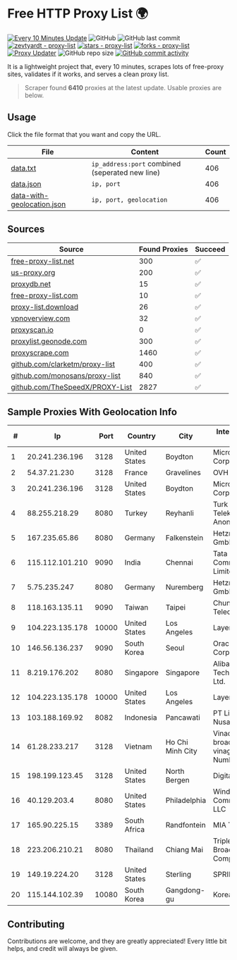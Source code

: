 
# Free HTTP Proxy List 🌍

[![Every 10 Minutes Update](https://github.com/mertguvencli/http-proxy-list/actions/workflows/main.yml/badge.svg?branch=main)](https://github.com/mertguvencli/http-proxy-list/actions/workflows/main.yml)
![GitHub](https://img.shields.io/github/license/mertguvencli/http-proxy-list)
![GitHub last commit](https://img.shields.io/github/last-commit/mertguvencli/http-proxy-list)
[![zevtyardt - proxy-list](https://img.shields.io/static/v1?label=zevtyardt&message=proxy-list&color=blue&logo=github)](https://github.com/zevtyardt/proxy-list "Go to GitHub repo")
[![stars - proxy-list](https://img.shields.io/github/stars/zevtyardt/proxy-list?style=social)](https://github.com/zevtyardt/proxy-list)
[![forks - proxy-list](https://img.shields.io/github/forks/zevtyardt/proxy-list?style=social)](https://github.com/zevtyardt/proxy-list)
[![Proxy Updater](https://github.com/zevtyardt/proxy-list/workflows/Proxy%20Updater/badge.svg)](https://github.com/zevtyardt/proxy-list/actions?query=workflow:"Proxy+Updater")
![GitHub repo size](https://img.shields.io/github/repo-size/zevtyardt/proxy-list)
[![GitHub commit activity](https://img.shields.io/github/commit-activity/m/zevtyardt/proxy-list?logo=commits)](https://github.com/zevtyardt/proxy-list/commits/main)

It is a lightweight project that, every 10 minutes, scrapes lots of free-proxy sites, validates if it works, and serves a clean proxy list.

> Scraper found **6410** proxies at the latest update. Usable proxies are below.

## Usage

Click the file format that you want and copy the URL.

|File|Content|Count|
|----|-------|-----|
|[data.txt](https://raw.githubusercontent.com/mertguvencli/http-proxy-list/main/proxy-list/data.txt)|`ip_address:port` combined (seperated new line)|406|
|[data.json](https://raw.githubusercontent.com/mertguvencli/http-proxy-list/main/proxy-list/data.json)|`ip, port`|406|
|[data-with-geolocation.json](https://raw.githubusercontent.com/mertguvencli/http-proxy-list/main/proxy-list/data-with-geolocation.json)|`ip, port, geolocation`|406|

## Sources

|Source|Found Proxies|Succeed|
|------|-------------|-------|
|[free-proxy-list.net](https://free-proxy-list.net)|300|✅|
|[us-proxy.org](https://www.us-proxy.org)|200|✅|
|[proxydb.net](http://proxydb.net)|15|✅|
|[free-proxy-list.com](https://free-proxy-list.com/?page=&port=&type%5B%5D=http&type%5B%5D=https&up_time=0&search=Search)|10|✅|
|[proxy-list.download](https://www.proxy-list.download/HTTP)|26|✅|
|[vpnoverview.com](https://vpnoverview.com/privacy/anonymous-browsing/free-proxy-servers)|32|✅|
|[proxyscan.io](https://www.proxyscan.io)|0|✅|
|[proxylist.geonode.com](https://proxylist.geonode.com/api/proxy-list?limit=300&page=1&sort_by=lastChecked&sort_type=desc&protocols=http,https)|300|✅|
|[proxyscrape.com](https://api.proxyscrape.com/v2/?request=displayproxies&protocol=http&timeout=10000&country=all&ssl=all&anonymity=all)|1460|✅|
|[github.com/clarketm/proxy-list](https://raw.githubusercontent.com/clarketm/proxy-list/master/proxy-list-raw.txt)|400|✅|
|[github.com/monosans/proxy-list](https://raw.githubusercontent.com/monosans/proxy-list/main/proxies/http.txt)|840|✅|
|[github.com/TheSpeedX/PROXY-List](https://raw.githubusercontent.com/TheSpeedX/PROXY-List/master/http.txt)|2827|✅|


## Sample Proxies With Geolocation Info

|#|Ip|Port|Country|City|Internet Service Provider|
|-|--|----|-------|----|-------------------------|
|1|20.241.236.196|3128|United States|Boydton|Microsoft Corporation|
|2|54.37.21.230|3128|France|Gravelines|OVH SAS|
|3|20.241.236.196|3128|United States|Boydton|Microsoft Corporation|
|4|88.255.218.29|8080|Turkey|Reyhanli|Turk Telekomunikasyon Anonim Sirketi|
|5|167.235.65.86|8080|Germany|Falkenstein|Hetzner Online GmbH|
|6|115.112.101.210|9090|India|Chennai|Tata Communications Limited|
|7|5.75.235.247|8080|Germany|Nuremberg|Hetzner Online GmbH|
|8|118.163.135.11|9090|Taiwan|Taipei|Chunghwa Telecom Co., Ltd.|
|9|104.223.135.178|10000|United States|Los Angeles|LayerHost|
|10|146.56.136.237|9090|South Korea|Seoul|Oracle Corporation|
|11|8.219.176.202|8080|Singapore|Singapore|Alibaba (US) Technology Co., Ltd.|
|12|104.223.135.178|10000|United States|Los Angeles|LayerHost|
|13|103.188.169.92|8082|Indonesia|Pancawati|PT Lintas Jaringan Nusantara|
|14|61.28.233.217|3128|Vietnam|Ho Chi Minh City|Vinadata broadcast via vinagame AS Number|
|15|198.199.123.45|3128|United States|North Bergen|DigitalOcean, LLC|
|16|40.129.203.4|8080|United States|Philadelphia|Windstream Communications LLC|
|17|165.90.225.15|3389|South Africa|Randfontein|MIA Telecoms|
|18|223.206.210.21|8080|Thailand|Chiang Mai|Triple T Broadband Public Company Limited|
|19|149.19.224.20|3128|United States|Sterling|SPRINT|
|20|115.144.102.39|10080|South Korea|Gangdong-gu|Korea Telecom|



## Contributing

Contributions are welcome, and they are greatly appreciated! Every
little bit helps, and credit will always be given.

